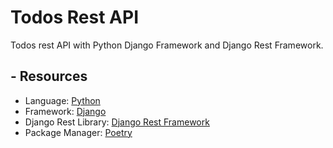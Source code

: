# Todos Rest API

Todos rest API with Python Django Framework and Django Rest Framework.

## - Resources
- Language: [Python](https://www.python.org/)
- Framework: [Django](https://www.djangoproject.com/)
- Django Rest Library: [Django Rest Framework](https://www.django-rest-framework.org/)
- Package Manager: [Poetry](https://python-poetry.org/)
